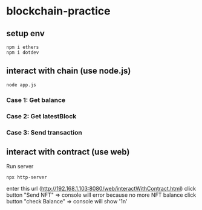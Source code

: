 # blockchain-practice

## setup env
```
npm i ethers
npm i dotdev
```

## interact with chain (use node.js)
```
node app.js
```
### Case 1: Get balance 
### Case 2: Get latestBlock
### Case 3: Send transaction

## interact with contract (use web)

Run server 
```
npx http-server
```
enter this url (http://192.168.1.103:8080/web/interactWithContract.html)
click button "Send NFT" => console will error because no more NFT balance
click button "check Balance" => console will show '1n'
